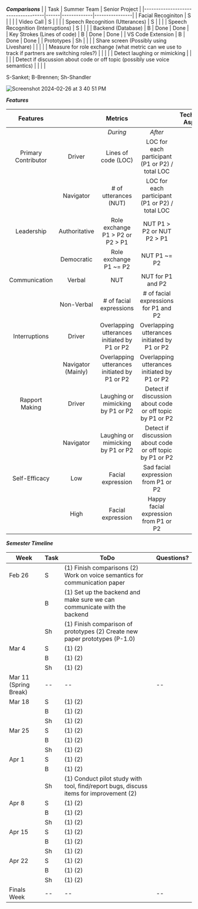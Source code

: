 **_Comparisons_**
|                                    | Task | Summer Team | Senior Project |
|------------------------------------|------|-------------|----------------|
| Facial Recoginiton                 | S    |             |                |
| Video Call                         | S    |             |                |
| Speech Recognition (Utterances)    | S    |             |                |
| Speech Recognition (Interruptions) | S    |             |                |
| Backend (Database)                 | B    | Done           |  Done           |
| Key Strokes (Lines of code)        | B    |    Done         |   Done             |
| VS Code Extension                  | B    |   Done          |       Done         |
| Prototypes                         | Sh    |             |                |
| Share screen (Possibly using Liveshare)                       |  |             |                |
| Measure for role exchange (what metric can we use to track if partners are switching roles?)                       |  |             |                |
| Detect laughing or mimicking                  |  |             |                |
| Detect if discussion about code or off topic  (possibly use voice semantics)                   |  |             |                |

S-Sanket; B-Brennen; Sh-Shandler


![Screenshot 2024-02-26 at 3 40 51 PM](https://github.com/shandlermason/InclusivePairProgrammingTool/assets/46688470/579a3246-a420-4379-9f49-b69df7654757)


**_Features_**

|     **Features**    |                    |                  **Metrics**                  |                                                           | **Technical Aspect** |
|:-------------------:|:------------------:|:---------------------------------------------:|:---------------------------------------------------------:|:--------------------:|
|                     |                    | _During_                                        | _After_                                                     |                      |
| Primary Contributor | Driver             | Lines of code (LOC)                           | LOC for each participant  (P1 or P2) / total LOC          |                      |
|                     | Navigator          | # of utterances (NUT)                         | LOC for each participant  (P1 or P2) / total LOC          |                      |
| Leadership          | Authoritative      | Role exchange P1 > P2 or P2 > P1              | NUT P1 > P2 or NUT P2 > P1                                |                      |
|                     | Democratic         | Role exchange P1 ~= P2                        | NUT P1 ~= P2                                              |                      |
| Communication       | Verbal             | NUT                                           | NUT for P1 and P2                                         |                      |
|                     | Non-Verbal         | # of facial expressions                       | # of facial expressions for  P1 and P2                    |                      |
| Interruptions       | Driver             | Overlapping utterances  initiated by P1 or P2 | Overlapping utterances  initiated by P1 or P2             |                      |
|                     | Navigator (Mainly) | Overlapping utterances  initiated by P1 or P2 | Overlapping utterances  initiated by P1 or P2             |                      |
| Rapport Making      | Driver             | Laughing or mimicking by P1 or P2             | Detect if discussion about code or  off topic by P1 or P2 |                      |
|                     | Navigator          | Laughing or mimicking by P1 or P2             | Detect if discussion about code or  off topic by P1 or P2 |                      |
| Self-Efficacy       | Low                | Facial expression                             | Sad facial expression from P1 or P2                       |                      |
|                     | High               | Facial expression                             | Happy facial expression from P1 or P2                     |                      |


**_Semester Timeline_**

| **Week**               | **Task** | **ToDo**                                                                               | **Questions?** |
|------------------------|----------|----------------------------------------------------------------------------------------|----------------|
| Feb 26                 | S        | (1) Finish comparisons (2) Work on voice semantics for communication paper             |                |
|                        | B        | (1) Set up the backend and make sure we can communicate with the backend                                                           |                |
|                        | Sh       | (1) Finish comparison of prototypes (2) Create new paper prototypes (P-1.0)            |                |
| Mar 4                  | S        | (1) (2)                                                                                |                |
|                        | B        | (1) (2)                                                                                |                |
|                        | Sh       | (1) (2)                                                                                |                |
| Mar 11  (Spring Break) | --       | --                                                                                     | --             |
| Mar 18                 | S        | (1) (2)                                                                                |                |
|                        | B        | (1) (2)                                                                                |                |
|                        | Sh       | (1) (2)                                                                                |                |
| Mar 25                 | S        | (1) (2)                                                                                |                |
|                        | B        | (1) (2)                                                                                |                |
|                        | Sh       | (1) (2)                                                                                |                |
| Apr 1                  | S        | (1) (2)                                                                                |                |
|                        | B        | (1) (2)                                                                                |                |
|                        | Sh       | (1) Conduct pilot study with tool, find/report bugs, discuss items for improvement (2) |                |
| Apr 8                  | S        | (1) (2)                                                                                |                |
|                        | B        | (1) (2)                                                                                |                |
|                        | Sh       | (1) (2)                                                                                |                |
| Apr 15                 | S        | (1) (2)                                                                                |                |
|                        | B        | (1) (2)                                                                                |                |
|                        | Sh       | (1) (2)                                                                                |                |
| Apr 22                 | S        | (1) (2)                                                                                |                |
|                        | B        | (1) (2)                                                                                |                |
|                        | Sh       | (1) (2)                                                                                |                |
| Finals Week            | --       | --                                                                                     | --             |
